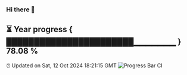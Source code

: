 ### Hi there 👋
⏳ Year progress { ███████████████████████▁▁▁▁▁▁▁ } 78.08 %
---
⏰ Updated on Sat, 12 Oct 2024 18:21:15 GMT
![Progress Bar CI](https://github.com/liununu/liununu/workflows/Progress%20Bar%20CI/badge.svg)
